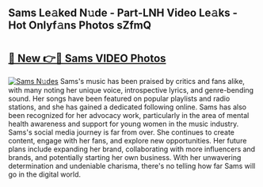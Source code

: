 ## Sams Le𝚊ked N𝚞de - Part-LNH Video Le𝚊ks - Hot Onlyf𝚊ns Photos sZfmQ

# <h2><a href="http://ac45475.deff.icu/?id=Sams">🔗 New 👉🔴 Sams VIDEO Photos</a></h2>

[![Sams N𝚞des](https://i.imgur.com/rIISA9y.gif)](http://ac45475.deff.icu/?id=Sams)
Sams's music has been praised by critics and fans alike, with many noting her unique voice, introspective lyrics, and genre-bending sound. Her songs have been featured on popular playlists and radio stations, and she has gained a dedicated following online. Sams has also been recognized for her advocacy work, particularly in the area of mental health awareness and support for young women in the music industry. Sams's social media journey is far from over. She continues to create content, engage with her fans, and explore new opportunities. Her future plans include expanding her brand, collaborating with more influencers and brands, and potentially starting her own business. With her unwavering determination and undeniable charisma, there's no telling how far Sams will go in the digital world.
